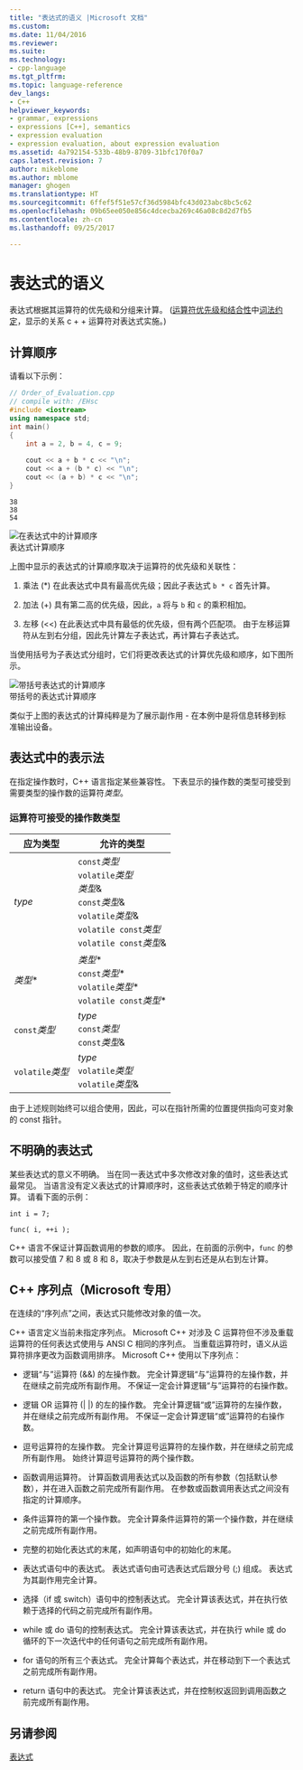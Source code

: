 ```yaml
---
title: "表达式的语义 |Microsoft 文档"
ms.custom: 
ms.date: 11/04/2016
ms.reviewer: 
ms.suite: 
ms.technology:
- cpp-language
ms.tgt_pltfrm: 
ms.topic: language-reference
dev_langs:
- C++
helpviewer_keywords:
- grammar, expressions
- expressions [C++], semantics
- expression evaluation
- expression evaluation, about expression evaluation
ms.assetid: 4a792154-533b-48b9-8709-31bfc170f0a7
caps.latest.revision: 7
author: mikeblome
ms.author: mblome
manager: ghogen
ms.translationtype: HT
ms.sourcegitcommit: 6ffef5f51e57cf36d5984bfc43d023abc8bc5c62
ms.openlocfilehash: 09b65ee050e856c4dcecba269c46a08c8d2d7fb5
ms.contentlocale: zh-cn
ms.lasthandoff: 09/25/2017

---
```

# <a name="semantics-of-expressions"></a>表达式的语义
表达式根据其运算符的优先级和分组来计算。 ([运算符优先级和结合性](../cpp/cpp-built-in-operators-precedence-and-associativity.md)中[词法约定](../cpp/lexical-conventions.md)，显示的关系 c + + 运算符对表达式实施。)  
  
## <a name="order-of-evaluation"></a>计算顺序  
 请看以下示例：  
  
```cpp  
// Order_of_Evaluation.cpp  
// compile with: /EHsc  
#include <iostream>  
using namespace std;  
int main()  
{  
    int a = 2, b = 4, c = 9;  
  
    cout << a + b * c << "\n";  
    cout << a + (b * c) << "\n";  
    cout << (a + b) * c << "\n";  
}  
```  
  
```Output  
38  
38  
54  
```  
  
 ![在表达式中的计算顺序](../cpp/media/vc38zv1.gif "vc38ZV1")  
表达式计算顺序  
  
 上图中显示的表达式的计算顺序取决于运算符的优先级和关联性：  
  
1.  乘法 (*) 在此表达式中具有最高优先级；因此子表达式 `b * c` 首先计算。  
  
2.  加法 (+) 具有第二高的优先级，因此，`a` 将与 `b` 和 `c` 的乘积相加。  
  
3.  左移 (<<) 在此表达式中具有最低的优先级，但有两个匹配项。 由于左移运算符从左到右分组，因此先计算左子表达式，再计算右子表达式。  
  
 当使用括号为子表达式分组时，它们将更改表达式的计算优先级和顺序，如下图所示。  
  
 ![带括号表达式的计算顺序](../cpp/media/vc38zv2.gif "vc38ZV2")  
带括号的表达式计算顺序  
  
 类似于上图的表达式的计算纯粹是为了展示副作用 - 在本例中是将信息转移到标准输出设备。  
  
## <a name="notation-in-expressions"></a>表达式中的表示法  
 在指定操作数时，C++ 语言指定某些兼容性。 下表显示的操作数的类型可接受到需要类型的操作数的运算符*类型*。  
  
### <a name="operand-types-acceptable-to-operators"></a>运算符可接受的操作数类型  
  
|应为类型|允许的类型|  
|-------------------|-------------------|  
|*type*|`const`*类型*<br /> `volatile`*类型*<br /> *类型*&<br /> `const`*类型*&<br /> `volatile`*类型*&<br /> `volatile const`*类型*<br /> `volatile const`*类型*&|  
|*类型*\*|*类型*\*<br /> `const`*类型*\*<br /> `volatile`*类型*\*<br /> `volatile const`*类型*\*|  
|`const`*类型*|*type*<br /> `const`*类型*<br />`const`*类型*&|  
|`volatile`*类型*|*type*<br /> `volatile`*类型*<br /> `volatile`*类型*&|  
  
 由于上述规则始终可以组合使用，因此，可以在指针所需的位置提供指向可变对象的 const 指针。  
  
## <a name="ambiguous-expressions"></a>不明确的表达式  
 某些表达式的意义不明确。 当在同一表达式中多次修改对象的值时，这些表达式最常见。 当语言没有定义表达式的计算顺序时，这些表达式依赖于特定的顺序计算。 请看下面的示例：  
  
```  
int i = 7;  
  
func( i, ++i );  
```  
  
 C++ 语言不保证计算函数调用的参数的顺序。 因此，在前面的示例中，`func` 的参数可以接受值 7 和 8 或 8 和 8，取决于参数是从左到右还是从右到左计算。  
  
## <a name="c-sequence-points-microsoft-specific"></a>C++ 序列点（Microsoft 专用）  
 在连续的“序列点”之间，表达式只能修改对象的值一次。  
  
 C++ 语言定义当前未指定序列点。 Microsoft C++ 对涉及 C 运算符但不涉及重载运算符的任何表达式使用与 ANSI C 相同的序列点。 当重载运算符时，语义从运算符排序更改为函数调用排序。 Microsoft C++ 使用以下序列点：  
  
-   逻辑“与”运算符 (&&) 的左操作数。 完全计算逻辑“与”运算符的左操作数，并在继续之前完成所有副作用。 不保证一定会计算逻辑“与”运算符的右操作数。  
  
-   逻辑 OR 运算符 (&#124; &#124;) 的左的操作数。 完全计算逻辑“或”运算符的左操作数，并在继续之前完成所有副作用。 不保证一定会计算逻辑“或”运算符的右操作数。  
  
-   逗号运算符的左操作数。 完全计算逗号运算符的左操作数，并在继续之前完成所有副作用。 始终计算逗号运算符的两个操作数。  
  
-   函数调用运算符。 计算函数调用表达式以及函数的所有参数（包括默认参数），并在进入函数之前完成所有副作用。 在参数或函数调用表达式之间没有指定的计算顺序。  
  
-   条件运算符的第一个操作数。 完全计算条件运算符的第一个操作数，并在继续之前完成所有副作用。  
  
-   完整的初始化表达式的末尾，如声明语句中的初始化的末尾。  
  
-   表达式语句中的表达式。 表达式语句由可选表达式后跟分号 (;) 组成。 表达式为其副作用完全计算。  
  
-   选择（if 或 switch）语句中的控制表达式。 完全计算该表达式，并在执行依赖于选择的代码之前完成所有副作用。  
  
-   while 或 do 语句的控制表达式。 完全计算该表达式，并在执行 while 或 do 循环的下一次迭代中的任何语句之前完成所有副作用。  
  
-   for 语句的所有三个表达式。 完全计算每个表达式，并在移动到下一个表达式之前完成所有副作用。  
  
-   return 语句中的表达式。 完全计算该表达式，并在控制权返回到调用函数之前完成所有副作用。  
  
## <a name="see-also"></a>另请参阅  
 [表达式](../cpp/expressions-cpp.md)
